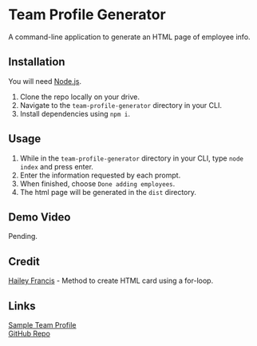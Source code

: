 # Team Profile Generator
A command-line application to generate an HTML page of employee info.

## Installation
You will need [Node.js](https://nodejs.org/en/).

1. Clone the repo locally on your drive.
2. Navigate to the `team-profile-generator` directory in your CLI.
3. Install dependencies using `npm i`.

## Usage
1. While in the `team-profile-generator` directory in your CLI, type `node index` and press enter.
2. Enter the information requested by each prompt.
2. When finished, choose `Done adding employees`.
3. The html page will be generated in the `dist` directory.

## Demo Video
Pending.

## Credit
[Hailey Francis](https://github.com/hfrancis7/Module10Challenge-Team-Profile-Generator) - Method to create HTML card using a for-loop.

## Links
[Sample Team Profile](dist/profile-SAMPLE.html)  
[GitHub Repo](https://github.com/CKBoytGT/team-profile-generator)

